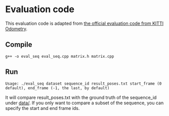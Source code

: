 # Evaluation code

This evaluation code is adapted from [the official evaluation code from KITTI Odometry](https://www.cvlibs.net/datasets/kitti/eval_odometry.php). 

## Compile
```
g++ -o eval_seq eval_seq.cpp matrix.h matrix.cpp
```

## Run
```
Usage: ./eval_seq dataset sequence_id result_poses.txt start_frame (0 default), end_frame (-1, the last, by default)
```
It will compare result_poses.txt with the ground truth of the sequence_id under [data/](./data/). If you only want to compare a subset of the sequence, you can specify the start and end frame ids.
